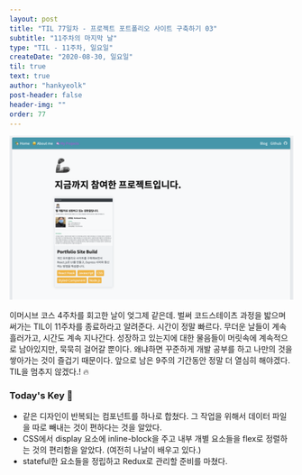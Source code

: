 ```yaml
---
layout: post
title: "TIL 77일차 - 프로젝트 포트폴리오 사이트 구축하기 03"
subtitle: "11주차의 마지막 날"
type: "TIL - 11주차, 일요일"
createDate: "2020-08-30, 일요일"
til: true
text: true
author: "hankyeolk"
post-header: false
header-img: ""
order: 77
---
```


![오늘 작업한 부분](./site3.png)

이머시브 코스 4주차를 회고한 날이 엊그제 같은데. 벌써 코드스테이츠 과정을 밟으며 써가는 TIL이 11주차를 종료하라고 알려준다. 시간이 정말 빠르다. 무더운 날들이 계속 흘러가고, 시간도 계속 지나간다. 성장하고 있는지에 대한 물음들이 머릿속에 계속적으로 남아있지만, 묵묵히 걸어갈 뿐이다. 왜냐하면 꾸준하게 개발 공부를 하고 나만의 것을 쌓아가는 것이 즐겁기 때문이다. 앞으로 남은 9주의 기간동안 정말 더 열심히 해야겠다. TIL을 멈추지 않겠다.! 🔥
<br>

### Today's Key 🦄

- 같은 디자인이 반복되는 컴포넌트를 하나로 합쳤다. 그 작업을 위해서 데이터 파일을 따로 빼내는 것이 편하다는 것을 알았다.
- CSS에서 display 요소에 inline-block을 주고 내부 개별 요소들을 flex로 정렬하는 것의 편리함을 알았다. (여전히 나날이 배우고 있다.)
- stateful한 요소들을 정립하고 Redux로 관리할 준비를 마쳤다.
